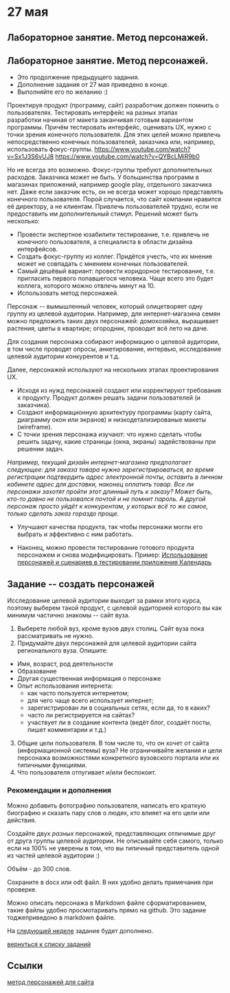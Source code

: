 # 27 мая
## Лабораторное занятие. Метод персонажей.

## Лабораторное занятие. Метод персонажей.

- Это продолжение предыдущего задания.
- Дополнение задания от 27 мая приведено в конце.
- Выполняйте его по желанию :)

Проектируя продукт (программу, сайт) разработчик должен помнить о пользователях. Тестировать интерфейс на разных этапах разработки начиная от макета заканчивая готовым вариантом программы. Причём тестировать интерфейс, оценивать UX, нужно с точки зрения конечного пользователя.
Для этих целей можно привлечь непосредственно конечных пользователей, заказчика или, например, использовать фокус-группы.
https://www.youtube.com/watch?v=Sx1J3S6vUJ8
https://www.youtube.com/watch?v=QYBcLMiR9b0

Но не всегда это возможно. Фокус-группы требуют дополнительных расходов. Заказчика может не быть. У большинства программ в магазинах приложений, например google play, отдельного заказчика нет. Даже если заказчик есть, он не всегда может хорошо представлять конечного пользователя. Порой случается, что сайт компании нравится её директору, а не клиентам. Привлечь пользователей трудно, если не предоставить им дополнительный стимул.
Решений может быть несколько:
- Провести экспертное юзабилити тестирование, т.е. привлечь не конечного пользователя, а специалиста в области дизайна интерфейсов.
- Создать фокус-группу из коллег. Придётся учесть, что их мнение может не совпадать с мнением конечных пользователей.
- Самый дешёвый вариант: провести коридорное тестирование, т.е. пригласить первого попавшегося человека. Чаще всего это будет коллега, которого можно отвлечь минут на 10.
- Использовать метод персонажей.

Персонаж -- вымышленный человек, который олицетворяет одну группу из целевой аудитории. Например, для интернет-магазина семян можно предложить таких двух персонажей: домохозяйка, выращивает растения, цветы в квартире; огородник, проводит всё лето на даче.

Для создания персонажа собирают информацию о целевой аудитории, в том числе проводят опросы, анкетирование, интервью, исследование целевой аудитории конкурентов и т.д.

Далее, персонажей используют на нескольких этапах проектирования UX.
- Исходя из нужд персонажей создают или корректируют требования к продукту. Продукт должен решать задачи пользователей (и заказчика).
- Создают информационную архитектуру программы (карту сайта, диаграмму окон или экранов) и низкодетализированые макеты (wireframe).
 - С точки зрения персонажа изучают: что нужно сделать чтобы решить задачу, какие страницы (окна, экраны) задействованы при решении задач.

 *Например, текущий дизайн интернет-магазина предполагает следующее: для заказа товара нужно зарегистрироваться, во время регистрации подтвердить адрес электронной почты, оставить в личном кабинете адрес для доставки, наконец оплатить товар. Все ли персонажи захотят пройти этот длинный путь к заказу? Может быть, кто-то давно не пользовался почтой и не помнит пароль. А другой персонаж просто уйдёт к конкурентам, у которых всё то же самое, только сделать заказ гораздо проще.*

 - Улучшают качества продукта, так чтобы персонажи могли его выбрать и эффективно с ним работать.

- Наконец, можно провести тестирование готового продукта персонажем и снова модифицировать.
Пример: [Использование персонажей и сценариев в тестировании приложения Календарь ](https://habr.com/ru/company/mailru/blog/227743/)


## Задание -- создать персонажей


Исследование целевой аудитории выходит за рамки этого курса, поэтому выберем такой продукт, с целевой аудиторией которого вы как минимум частично знакомы -- сайт вуза.

1. Выберете любой вуз, кроме вузов двух столиц. Сайт вуза пока рассматривать не нужно.
1. Придумайте двух персонажей для целевой аудитории сайта регионального вуза. Опишите:

  - Имя, возраст, род деятельности
  - Образование
  - Другая существенная информация о персонаже
  - Опыт использования интернета:
    - как часто пользуется интернетом;
    - для чего чаще всего использует интернет;
    - зарегистрирован ли в социальных сетях, если да, то в каких?
    - часто ли регистрируется на сайтах?
    - участвует ли в создание контента (ведёт блог, создаёт посты, пишет комментарии и т.д.)
 
3. Общие цели пользователя. В том числе то, что он хочет от сайта (информационной системы) вуза? Не ограничивайте желания и цели персонажа возможностями конкретного вузовского портала или их типичными функциями.
4. Что пользователя отпугивает и/или беспокоит.




### Рекомендации и дополнения
Можно добавить фотографию пользователя, написать его краткую биографию и сказать пару слов о людях, кто влияет на его цели или действия.

Создайте двух *разных* персонажей, представляющих отличимые друг от друга группы целевой аудитории. Не описывайте себя самого, только если на 100% не уверены в том, что вы *типичный* представитель одной из частей целевой аудитории :)

Объём - до 300 слов.


Сохраните в docx или odt файл. В них удобно делать примечания при проверке.

Можно описать персонажа в Markdown файле сформатированием, такие файлы удобно просмотаривать прямо на github. Это задание тоджеприведоно в markdown файле. 


На [следующей неделе](https://github.com/ivtipm/HCI/blob/master/Tasks-2020-spring/Tasks.%202020-spring-jun-03.md) задание будет дополнено.

[вернуться к списку заданий](https://github.com/ivtipm/HCI/blob/master/Tasks-2020-spring/Tasks.%202020-spring.md)

## Ссылки
[метод персонажей для сайта](https://makeagency.ru/blog/proektirovanie-sayta-metod-personazhey)
